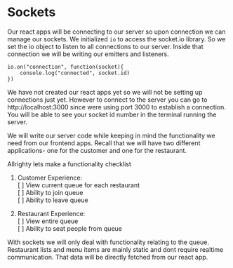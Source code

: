 # Sockets

Our react apps will be connecting to our server so upon connection we can manage our sockets. We initialized `io` to access the socket.io library. So we set the io object to listen to all connections to our server. Inside that connection we will be writing our emitters and listeners. 

```
io.on("connection", function(socket){
	console.log("connected", socket.id)
})
```

We have not created our react apps yet so we will not be setting up connections just yet. However to connect to the server you can go to http://localhost:3000 since were using port 3000 to establish a connection. You will be able to see your socket id number in the terminal running the server. 

We will write our server code while keeping in mind the functionality we need from our frontend apps. Recall that we will have two different applications- one for the customer and one for the restaurant. 

Allrighty lets make a functionality checklist

1) Customer Experience:   
[ ] View current queue for each restaurant  
[ ] Ability to join queue  
[ ] Ability to leave queue

2) Restaurant Experience:  
[ ] View entire queue   
[ ] Ability to seat people from queue

With sockets we will only deal with functionality relating to the queue. Restaurant lists and menu items are mainly static and dont require realtime communication. That data will be directly fetched from our react app.